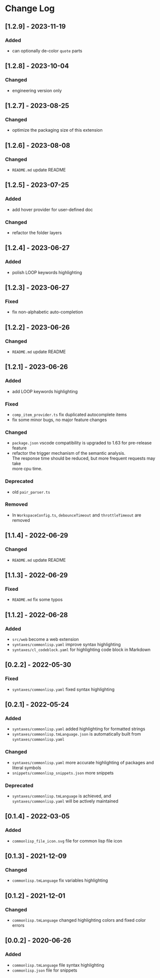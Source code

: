 # Change Log

## [1.2.9] - 2023-11-19
### Added
- can optionally de-color `quote` parts

## [1.2.8] - 2023-10-04
### Changed
- engineering version only

## [1.2.7] - 2023-08-25
### Changed
- optimize the packaging size of this extension

## [1.2.6] - 2023-08-08
### Changed
- `README.md` update README
## [1.2.5] - 2023-07-25
### Added
- add hover provider for user-defined doc

### Changed
- refactor the folder layers

## [1.2.4] - 2023-06-27
### Added
- polish LOOP keywords highlighting

## [1.2.3] - 2023-06-27
### Fixed
- fix non-alphabetic auto-completion

## [1.2.2] - 2023-06-26
### Changed
- `README.md` update README

## [1.2.1] - 2023-06-26
### Added
- add LOOP keywords highlighting

### Fixed
- `comp_item_provider.ts` fix duplicated autocomplete items
- fix some minor bugs, no major feature changes
  
### Changed  
- `package.json` vscode compatibility is upgraded to 1.63 for pre-release feature
- refactor the trigger mechanism of the semantic analysis.  
  The response time should be reduced, but more frequent requests may take  
  more cpu time.  
  
### Deprecated
- old `pair_parser.ts`

### Removed
- In `WorkspaceConfig.ts`, `debounceTimeout` and `throttleTimeout` are removed
  
## [1.1.4] - 2022-06-29
### Changed
- `README.md` update README

## [1.1.3] - 2022-06-29
### Fixed
- `README.md` fix some typos

## [1.1.2] - 2022-06-28
### Added
- `src/web` become a web extension
- `syntaxes/commonlisp.yaml` improve syntax highlighting
- `syntaxes/cl_codeblock.yaml` for highlighting code block in Markdown

## [0.2.2] - 2022-05-30
### Fixed
- `syntaxes/commonlisp.yaml` fixed syntax highlighting

## [0.2.1] - 2022-05-24
### Added
- `syntaxes/commonlisp.yaml` added highlighting for formatted strings
- `syntaxes/commonlisp.tmLanguage.json` is automatically built from `syntaxes/commonlisp.yaml`

### Changed
- `syntaxes/commonlisp.yaml` more accurate highlighting of packages and literal symbols
- `snippets/commonlisp_snippets.json` more snippets

### Deprecated
- `syntaxes/commonlisp.tmLanguage` is achieved, and `syntaxes/commonlisp.yaml` will be actively maintained

## [0.1.4] - 2022-03-05
### Added
- `commonlisp_file_icon.svg` file for common lisp file icon

## [0.1.3] - 2021-12-09
### Changed
- `commonlisp.tmLanguage` fix variables highlighting

## [0.1.2] - 2021-12-01
### Changed
- `commonlisp.tmLanguage` changed highlighting colors and fixed color errors

## [0.0.2] - 2020-06-26
### Added
- `commonlisp.tmLanguage` file syntax highlighting
- `commonlisp.json` file for snippets